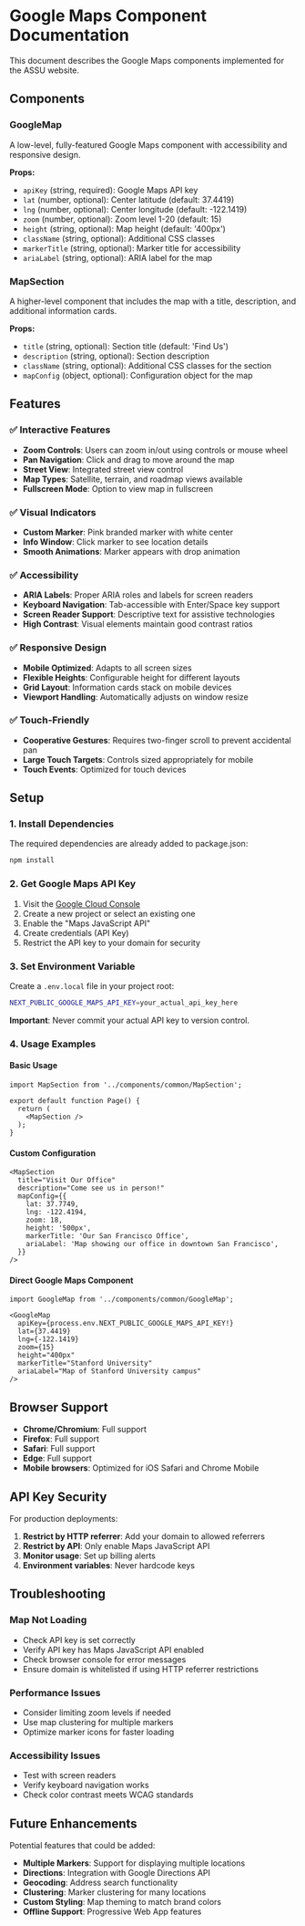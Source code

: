 # Google Maps Component Documentation

This document describes the Google Maps components implemented for the ASSU website.

## Components

### GoogleMap

A low-level, fully-featured Google Maps component with accessibility and responsive design.

**Props:**
- `apiKey` (string, required): Google Maps API key
- `lat` (number, optional): Center latitude (default: 37.4419)
- `lng` (number, optional): Center longitude (default: -122.1419) 
- `zoom` (number, optional): Zoom level 1-20 (default: 15)
- `height` (string, optional): Map height (default: '400px')
- `className` (string, optional): Additional CSS classes
- `markerTitle` (string, optional): Marker title for accessibility
- `ariaLabel` (string, optional): ARIA label for the map

### MapSection

A higher-level component that includes the map with a title, description, and additional information cards.

**Props:**
- `title` (string, optional): Section title (default: 'Find Us')
- `description` (string, optional): Section description
- `className` (string, optional): Additional CSS classes for the section
- `mapConfig` (object, optional): Configuration object for the map

## Features

### ✅ Interactive Features
- **Zoom Controls**: Users can zoom in/out using controls or mouse wheel
- **Pan Navigation**: Click and drag to move around the map
- **Street View**: Integrated street view control
- **Map Types**: Satellite, terrain, and roadmap views available
- **Fullscreen Mode**: Option to view map in fullscreen

### ✅ Visual Indicators
- **Custom Marker**: Pink branded marker with white center
- **Info Window**: Click marker to see location details
- **Smooth Animations**: Marker appears with drop animation

### ✅ Accessibility
- **ARIA Labels**: Proper ARIA roles and labels for screen readers
- **Keyboard Navigation**: Tab-accessible with Enter/Space key support
- **Screen Reader Support**: Descriptive text for assistive technologies
- **High Contrast**: Visual elements maintain good contrast ratios

### ✅ Responsive Design
- **Mobile Optimized**: Adapts to all screen sizes
- **Flexible Heights**: Configurable height for different layouts
- **Grid Layout**: Information cards stack on mobile devices
- **Viewport Handling**: Automatically adjusts on window resize

### ✅ Touch-Friendly
- **Cooperative Gestures**: Requires two-finger scroll to prevent accidental pan
- **Large Touch Targets**: Controls sized appropriately for mobile
- **Touch Events**: Optimized for touch devices

## Setup

### 1. Install Dependencies

The required dependencies are already added to package.json:
```bash
npm install
```

### 2. Get Google Maps API Key

1. Visit the [Google Cloud Console](https://console.cloud.google.com/)
2. Create a new project or select an existing one
3. Enable the "Maps JavaScript API"
4. Create credentials (API Key)
5. Restrict the API key to your domain for security

### 3. Set Environment Variable

Create a `.env.local` file in your project root:
```bash
NEXT_PUBLIC_GOOGLE_MAPS_API_KEY=your_actual_api_key_here
```

**Important**: Never commit your actual API key to version control.

### 4. Usage Examples

#### Basic Usage
```tsx
import MapSection from '../components/common/MapSection';

export default function Page() {
  return (
    <MapSection />
  );
}
```

#### Custom Configuration
```tsx
<MapSection
  title="Visit Our Office"
  description="Come see us in person!"
  mapConfig={{
    lat: 37.7749,
    lng: -122.4194,
    zoom: 18,
    height: '500px',
    markerTitle: 'Our San Francisco Office',
    ariaLabel: 'Map showing our office in downtown San Francisco',
  }}
/>
```

#### Direct Google Maps Component
```tsx
import GoogleMap from '../components/common/GoogleMap';

<GoogleMap
  apiKey={process.env.NEXT_PUBLIC_GOOGLE_MAPS_API_KEY!}
  lat={37.4419}
  lng={-122.1419}
  zoom={15}
  height="400px"
  markerTitle="Stanford University"
  ariaLabel="Map of Stanford University campus"
/>
```

## Browser Support

- **Chrome/Chromium**: Full support
- **Firefox**: Full support
- **Safari**: Full support
- **Edge**: Full support
- **Mobile browsers**: Optimized for iOS Safari and Chrome Mobile

## API Key Security

For production deployments:

1. **Restrict by HTTP referrer**: Add your domain to allowed referrers
2. **Restrict by API**: Only enable Maps JavaScript API
3. **Monitor usage**: Set up billing alerts
4. **Environment variables**: Never hardcode keys

## Troubleshooting

### Map Not Loading
- Check API key is set correctly
- Verify API key has Maps JavaScript API enabled
- Check browser console for error messages
- Ensure domain is whitelisted if using HTTP referrer restrictions

### Performance Issues
- Consider limiting zoom levels if needed
- Use map clustering for multiple markers
- Optimize marker icons for faster loading

### Accessibility Issues
- Test with screen readers
- Verify keyboard navigation works
- Check color contrast meets WCAG standards

## Future Enhancements

Potential features that could be added:

- **Multiple Markers**: Support for displaying multiple locations
- **Directions**: Integration with Google Directions API
- **Geocoding**: Address search functionality
- **Clustering**: Marker clustering for many locations
- **Custom Styling**: Map theming to match brand colors
- **Offline Support**: Progressive Web App features
